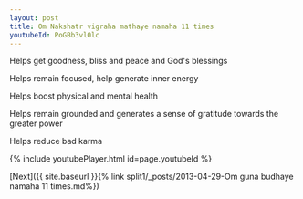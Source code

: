 ```yaml
---
layout: post
title: Om Nakshatr vigraha mathaye namaha 11 times
youtubeId: PoGBb3vl0lc
---
```

 
 
Helps get goodness, bliss and peace and God's blessings
 
Helps remain focused, help generate inner energy 
 
Helps boost physical and mental health 
 
Helps remain grounded and generates a sense of gratitude towards the greater power 
 
Helps reduce bad karma
 
 
 
 


{% include youtubePlayer.html id=page.youtubeId %}
 
[Next]({{ site.baseurl }}{% link  split1/_posts/2013-04-29-Om guna budhaye namaha 11 times.md%})
 
